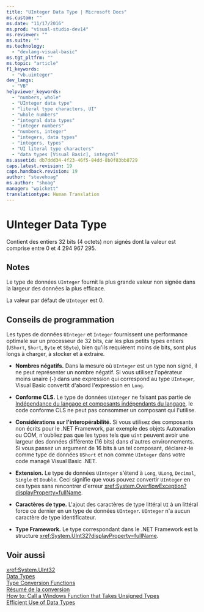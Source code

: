 ```yaml
---
title: "UInteger Data Type | Microsoft Docs"
ms.custom: ""
ms.date: "11/17/2016"
ms.prod: "visual-studio-dev14"
ms.reviewer: ""
ms.suite: ""
ms.technology: 
  - "devlang-visual-basic"
ms.tgt_pltfrm: ""
ms.topic: "article"
f1_keywords: 
  - "vb.uinteger"
dev_langs: 
  - "VB"
helpviewer_keywords: 
  - "numbers, whole"
  - "UInteger data type"
  - "literal type characters, UI"
  - "whole numbers"
  - "integral data types"
  - "integer numbers"
  - "numbers, integer"
  - "integers, data types"
  - "integers, types"
  - "UI literal type characters"
  - "data types [Visual Basic], integral"
ms.assetid: db7ddd34-4f23-46f5-84dd-8b0f83bb8729
caps.latest.revision: 19
caps.handback.revision: 19
author: "stevehoag"
ms.author: "shoag"
manager: "wpickett"
translationtype: Human Translation
---
```

# UInteger Data Type
Contient des entiers 32 bits \(4 octets\) non signés dont la valeur est comprise entre 0 et 4 294 967 295.  
  
## Notes  
 Le type de données `UInteger` fournit la plus grande valeur non signée dans la largeur des données la plus efficace.  
  
 La valeur par défaut de `UInteger` est 0.  
  
## Conseils de programmation  
 Les types de données `UInteger` et `Integer` fournissent une performance optimale sur un processeur de 32 bits, car les plus petits types entiers \(`UShort`, `Short`, `Byte` et `SByte`\), bien qu'ils requièrent moins de bits, sont plus longs à charger, à stocker et à extraire.  
  
-   **Nombres négatifs.** Dans la mesure où `UInteger` est un type non signé, il ne peut représenter un nombre négatif.  Si vous utilisez l'opérateur moins unaire \(`-`\) dans une expression qui correspond au type `UInteger`, Visual Basic convertit d'abord l'expression en `Long`.  
  
-   **Conforme CLS.** Le type de données `UInteger` ne faisant pas partie de [Indépendance du langage et composants indépendants du langage](../Topic/Language%20Independence%20and%20Language-Independent%20Components.md), le code conforme CLS ne peut pas consommer un composant qui l'utilise.  
  
-   **Considérations sur l'interopérabilité.** Si vous utilisez des composants non écrits pour le .NET Framework, par exemple des objets Automation ou COM, n'oubliez pas que les types tels que `uint` peuvent avoir une largeur des données différente \(16 bits\) dans d'autres environnements.  Si vous passez un argument de 16 bits à un tel composant, déclarez\-le comme type de données `UShort` et non comme `UInteger` dans votre code managé Visual Basic .NET.  
  
-   **Extension.** Le type de données `UInteger` s'étend à `Long`, `ULong`, `Decimal`, `Single` et `Double`.  Ceci signifie que vous pouvez convertir `UInteger` en ces types sans rencontrer d'erreur <xref:System.OverflowException?displayProperty=fullName>.  
  
-   **Caractères de type.** L'ajout des caractères de type littéral `UI` à un littéral force ce dernier en un type de données `UInteger`.  `UInteger` n'a aucun caractère de type identificateur.  
  
-   **Type Framework.** Le type correspondant dans le .NET Framework est la structure <xref:System.UInt32?displayProperty=fullName>.  
  
## Voir aussi  
 <xref:System.UInt32>   
 [Data Types](../../../visual-basic/language-reference/data-types/data-type-summary.md)   
 [Type Conversion Functions](../../../visual-basic/language-reference/functions/type-conversion-functions.md)   
 [Résumé de la conversion](../../../visual-basic/language-reference/keywords/conversion-summary.md)   
 [How to: Call a Windows Function that Takes Unsigned Types](../../../visual-basic/programming-guide/com-interop/how-to-call-a-windows-function-that-takes-unsigned-types.md)   
 [Efficient Use of Data Types](../../../visual-basic/programming-guide/language-features/data-types/efficient-use-of-data-types.md)